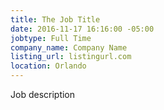 ```yaml
---
title: The Job Title
date: 2016-11-17 16:16:00 -05:00
jobtype: Full Time
company_name: Company Name
listing_url: listingurl.com
location: Orlando
---
```


Job description
